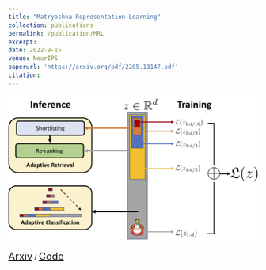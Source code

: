 ```yaml
---
title: "Matryoshka Representation Learning"
collection: publications
permalink: /publication/MRL
excerpt: 
date: 2022-9-15
venue: NeurIPS 
paperurl: 'https://arxiv.org/pdf/2205.13147.pdf'
citation: 
---
```

<p float="left">
<img src="/images/teaser_nested.png" width = "700"/>
</p>
<a style="font-size:20px" href="https://arxiv.org/abs/2205.13147">Arxiv</a> / <a style="font-size:20px" href="https://github.com/RAIVNLab/MRL">Code</a>
